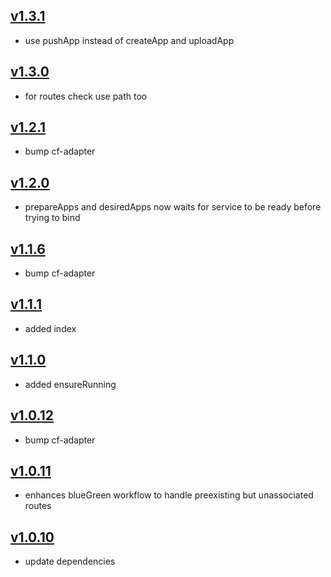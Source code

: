 ## [v1.3.1](https://github.com/push2cloud/cf-workflows/compare/v1.3.0...v1.3.1)
- use pushApp instead of createApp and uploadApp

## [v1.3.0](https://github.com/push2cloud/cf-workflows/compare/v1.2.1...v1.3.0)
- for routes check use path too

## [v1.2.1](https://github.com/push2cloud/cf-workflows/compare/v1.2.0...v1.2.1)
- bump cf-adapter

## [v1.2.0](https://github.com/push2cloud/cf-workflows/compare/v1.1.6...v1.2.0)
- prepareApps and desiredApps now waits for service to be ready before trying to bind

## [v1.1.6](https://github.com/push2cloud/cf-workflows/compare/v1.1.1...v1.1.6)
- bump cf-adapter

## [v1.1.1](https://github.com/push2cloud/cf-workflows/compare/v1.1.0...v1.1.1)
- added index

## [v1.1.0](https://github.com/push2cloud/cf-workflows/compare/v1.0.12...v1.1.0)
- added ensureRunning

## [v1.0.12](https://github.com/push2cloud/cf-workflows/compare/v1.0.11...v1.0.12)
- bump cf-adapter

## [v1.0.11](https://github.com/push2cloud/cf-workflows/compare/v1.0.10...v1.0.11)
- enhances blueGreen workflow to handle preexisting but unassociated routes

## [v1.0.10](https://github.com/push2cloud/cf-workflows/compare/v1.0.0...v1.0.10)
- update dependencies
